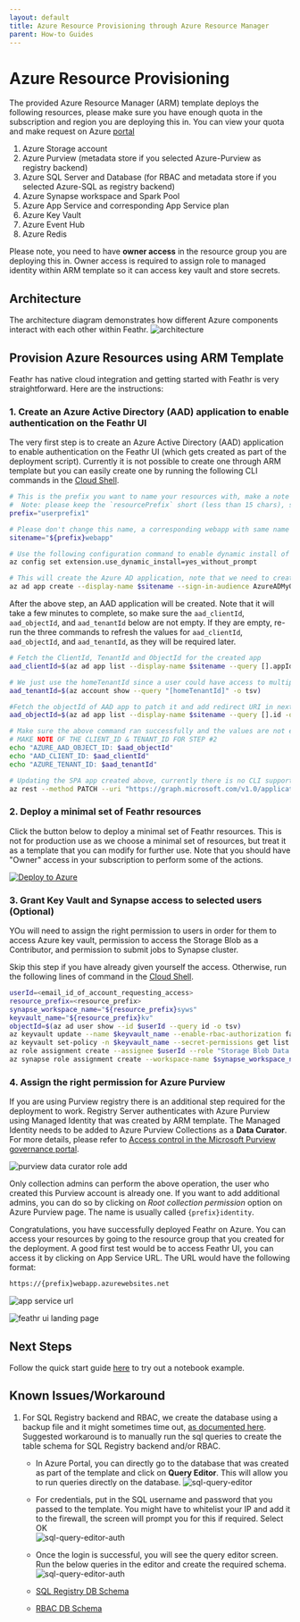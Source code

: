 ```yaml
---
layout: default
title: Azure Resource Provisioning through Azure Resource Manager
parent: How-to Guides
---
```


# Azure Resource Provisioning

The provided Azure Resource Manager (ARM) template deploys the following resources, please make sure you have enough quota in the subscription and region you are deploying this in. You can view your quota and make request on Azure [portal](https://ms.portal.azure.com/#view/Microsoft_Azure_Capacity/QuotaMenuBlade/~/overview)

1. Azure Storage account
2. Azure Purview (metadata store if you selected Azure-Purview as registry backend)
3. Azure SQL Server and Database (for RBAC and metadata store if you selected Azure-SQL as registry backend)
4. Azure Synapse workspace and Spark Pool
5. Azure App Service and corresponding App Service plan
6. Azure Key Vault
7. Azure Event Hub
8. Azure Redis

Please note, you need to have **owner access** in the resource group you are deploying this in. Owner access is required to assign role to managed identity within ARM template so it can access key vault and store secrets.

## Architecture

The architecture diagram demonstrates how different Azure components interact with each other within Feathr.
![architecture](../images/architecture.png)

## Provision Azure Resources using ARM Template

Feathr has native cloud integration and getting started with Feathr is very straightforward. Here are the instructions:

### 1. Create an Azure Active Directory (AAD) application to enable authentication on the Feathr UI

The very first step is to create an Azure Active Directory (AAD) application to enable authentication on the Feathr UI (which gets created as part of the deployment script). Currently it is not possible to create one through ARM template but you can easily create one by running the following CLI commands in the [Cloud Shell](https://shell.azure.com/bash).

```bash
# This is the prefix you want to name your resources with, make a note of it, you will need it during deployment.
#  Note: please keep the `resourcePrefix` short (less than 15 chars), since some of the Azure resources need the full name to be less than 24 characters. Only lowercase alphanumeric characters are allowed for resource prefix.
prefix="userprefix1"

# Please don't change this name, a corresponding webapp with same name gets created in subsequent steps.
sitename="${prefix}webapp"

# Use the following configuration command to enable dynamic install of az extensions without a prompt. This is required for the az account command group used in the following steps.
az config set extension.use_dynamic_install=yes_without_prompt

# This will create the Azure AD application, note that we need to create an AAD app of platform type Single Page Application(SPA). By default passing the redirect-uris with create command creates an app of type web. Setting Sign in audience to AzureADMyOrg limits the application access to just your tenant.
az ad app create --display-name $sitename --sign-in-audience AzureADMyOrg --web-home-page-url "https://$sitename.azurewebsites.net" --enable-id-token-issuance true
```

After the above step, an AAD application will be created. Note that it will take a few minutes to complete, so make sure the `aad_clientId`, `aad_objectId`, and `aad_tenantId` below are not empty. If they are empty, re-run the three commands to refresh the values for `aad_clientId`, `aad_objectId`, and `aad_tenantId`, as they will be required later.

```bash
# Fetch the ClientId, TenantId and ObjectId for the created app
aad_clientId=$(az ad app list --display-name $sitename --query [].appId -o tsv)

# We just use the homeTenantId since a user could have access to multiple tenants
aad_tenantId=$(az account show --query "[homeTenantId]" -o tsv)

#Fetch the objectId of AAD app to patch it and add redirect URI in next step.
aad_objectId=$(az ad app list --display-name $sitename --query [].id -o tsv)

# Make sure the above command ran successfully and the values are not empty. If they are empty, re-run the above commands as the app creation could take some time.
# MAKE NOTE OF THE CLIENT_ID & TENANT_ID FOR STEP #2
echo "AZURE_AAD_OBJECT_ID: $aad_objectId"
echo "AAD_CLIENT_ID: $aad_clientId"
echo "AZURE_TENANT_ID: $aad_tenantId"

# Updating the SPA app created above, currently there is no CLI support to add redirectUris to a SPA, so we have to patch manually via az rest
az rest --method PATCH --uri "https://graph.microsoft.com/v1.0/applications/$aad_objectId" --headers "Content-Type=application/json" --body "{spa:{redirectUris:['https://$sitename.azurewebsites.net']}}"
```

### 2. Deploy a minimal set of Feathr resources

Click the button below to deploy a minimal set of Feathr resources. This is not for production use as we choose a minimal set of resources, but treat it as a template that you can modify for further use. Note that you should have "Owner" access in your subscription to perform some of the actions.

[![Deploy to Azure](https://aka.ms/deploytoazurebutton)](https://portal.azure.com/#create/Microsoft.Template/uri/https%3A%2F%2Fraw.githubusercontent.com%2Flinkedin%2Ffeathr%2Fmain%2Fdocs%2Fhow-to-guides%2Fazure_resource_provision.json)

### 3. Grant Key Vault and Synapse access to selected users (Optional)

YOu will need to assign the right permission to users in order for them to access Azure key vault, permission to access the Storage Blob as a Contributor, and permission to submit jobs to Synapse cluster.

Skip this step if you have already given yourself the access. Otherwise, run the following lines of command in the [Cloud Shell](https://shell.azure.com/bash).

```bash
userId=<email_id_of_account_requesting_access>
resource_prefix=<resource_prefix>
synapse_workspace_name="${resource_prefix}syws"
keyvault_name="${resource_prefix}kv"
objectId=$(az ad user show --id $userId --query id -o tsv)
az keyvault update --name $keyvault_name --enable-rbac-authorization false
az keyvault set-policy -n $keyvault_name --secret-permissions get list --object-id $objectId
az role assignment create --assignee $userId --role "Storage Blob Data Contributor"
az synapse role assignment create --workspace-name $synapse_workspace_name --role "Synapse Contributor" --assignee $userId
```

### 4. Assign the right permission for Azure Purview

If you are using Purview registry there is an additional step required for the deployment to work. Registry Server authenticates with Azure Purview using Managed Identity that was created by ARM template. The Managed Identity needs to be added to Azure Purview Collections as a **Data Curator**. For more details, please refer to [Access control in the Microsoft Purview governance portal](https://docs.microsoft.com/en-us/azure/purview/catalog-permissions).

![purview data curator role add](../images/purview_permission_setting.png)

Only collection admins can perform the above operation, the user who created this Purview account is already one. If you want to add additional admins, you can do so by clicking on _Root collection permission_ option on Azure Purview page. The name is usually called `{prefix}identity`.

Congratulations, you have successfully deployed Feathr on Azure. You can access your resources by going to the resource group that you created for the deployment. A good first test would be to access Feathr UI, you can access it by clicking on App Service URL. The URL would have the following format:

```bash
https://{prefix}webapp.azurewebsites.net
```

![app service url](../images/app-service-url.png)

![feathr ui landing page](../images/feathr-ui-landingpage.png)

## Next Steps

Follow the quick start guide [here](https://linkedin.github.io/feathr/quickstart_synapse.html) to try out a notebook example.

## Known Issues/Workaround

1. For SQL Registry backend and RBAC, we create the database using a backup file and it might sometimes time out, [as documented here](https://docs.microsoft.com/en-us/azure/azure-sql/database/database-import-export-hang?view=azuresql). Suggested workaround is to manually run the sql queries to create the table schema for SQL Registry backend and/or RBAC.

   - In Azure Portal, you can directly go to the database that was created as part of the template and click on **Query Editor**.
     This will allow you to run queries directly on the database.
     ![sql-query-editor](../images/sqldb-query-editor.png)

   - For credentials, put in the SQL username and password that you passed to the template. You might have to whitelist your IP and add it to the firewall, the screen will prompt you for this if required. Select OK  
     ![sql-query-editor-auth](../images/sql-query-editor-auth.png)

   - Once the login is successful, you will see the query editor screen. Run the below queries in the editor and create the required schema.
     ![sql-query-editor-auth](../images/sql-query-editor-open.png)

   - [SQL Registry DB Schema](https://github.com/linkedin/feathr/blob/main/registry/sql-registry/scripts/schema.sql)

   - [RBAC DB Schema](https://github.com/linkedin/feathr/blob/main/registry/access_control/scripts/schema.sql)
